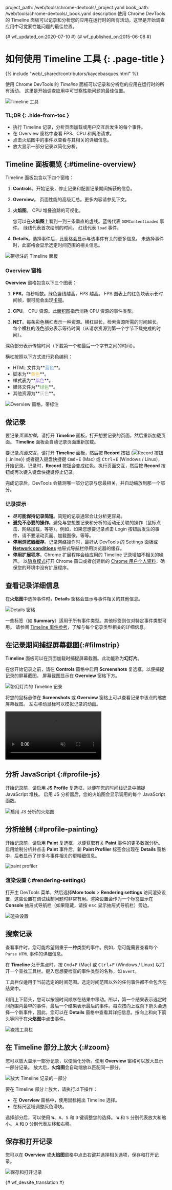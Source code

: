 project_path: /web/tools/chrome-devtools/_project.yaml
book_path: /web/tools/chrome-devtools/_book.yaml
description:使用 Chrome DevTools 的 Timeline 面板可以记录和分析您的应用在运行时的所有活动。这里是开始调查应用中可觉察性能问题的最佳位置。

{# wf_updated_on:2020-07-10 #}
{# wf_published_on:2015-06-08 #}

# 如何使用 Timeline 工具 {: .page-title }

{% include "web/_shared/contributors/kaycebasques.html" %}

使用 Chrome DevTools 的 <em>Timeline</em> 面板可以记录和分析您的应用在运行时的所有活动。
这里是开始调查应用中可觉察性能问题的最佳位置。



![Timeline 工具](imgs/timeline-panel.png)


### TL;DR {: .hide-from-toc }
- 执行 Timeline 记录，分析页面加载或用户交互后发生的每个事件。
- 在 Overview 窗格中查看 FPS、CPU 和网络请求。
- 点击火焰图中的事件以查看与其相关的详细信息。
- 放大显示一部分记录以简化分析。


## Timeline 面板概览 {:#timeline-overview}

Timeline 面板包含以下四个窗格：

1. **Controls**。开始记录，停止记录和配置记录期间捕获的信息。
2. **Overview**。
页面性能的高级汇总。更多内容请参见下文。
3. **火焰图**。
CPU 堆叠追踪的可视化。 

   您可以在**火焰图**上看到一到三条垂直的虚线。蓝线代表 `DOMContentLoaded` 事件。
绿线代表首次绘制的时间。
红线代表 `load` 事件。

4. **Details**。选择事件后，此窗格会显示与该事件有关的更多信息。
未选择事件时，此窗格会显示选定时间范围的相关信息。
 

![带标注的 Timeline 面板](imgs/timeline-annotated.png)

### Overview 窗格

**Overview** 窗格包含以下三个图表：

1. **FPS**。每秒帧数。绿色竖线越高，FPS 越高。
FPS 图表上的红色块表示长时间帧，很可能会出现[卡顿][jank]。
2. **CPU**。
CPU 资源。此[面积图][ac]指示消耗 CPU 资源的事件类型。

3. **NET**。每条彩色横杠表示一种资源。横杠越长，检索资源所需的时间越长。
每个横杠的浅色部分表示等待时间（从请求资源到第一个字节下载完成的时间）。

深色部分表示传输时间（下载第一个和最后一个字节之间的时间）。



   横杠按照以下方式进行彩色编码：
   <!-- source: https://goo.gl/eANVFf -->
   
   * HTML 文件为**<span style="color:hsl(214, 67%, 66%)">蓝色</span>**。
   * 脚本为**<span style="color:hsl(43, 83%, 64%)">黄色</span>**。
   * 样式表为**<span style="color:hsl(256, 67%, 70%)">紫色</span>**。
   * 媒体文件为**<span style="color:hsl(109, 33%, 55%)">绿色</span>**。
   * 其他资源为**<span style="color:hsl(0, 0%, 70%)">灰色</span>**。


![Overview 窗格，带标注](imgs/overview-annotated.jpg)

[ac]: https://en.wikipedia.org/wiki/Area_chart 
[jank]: /web/fundamentals/performance/rendering/

## 做记录

要记录*页面加载*，请打开 **Timeline** 面板，打开想要记录的页面，然后重新加载页面。
**Timeline** 面板会自动记录页面重新加载。


要记录*页面交互*，请打开 **Timeline** 面板，然后按 **Record** 按钮 (![Record 按钮](imgs/record-off.png){:.inline}) 或者键入键盘快捷键 <kbd>Cmd</kbd>+<kbd>E</kbd> (Mac) 或 <kbd>Ctrl</kbd>+<kbd>E</kbd> (Windows / Linux)，开始记录。记录时，**Record** 按钮会变成红色。执行页面交互，然后按 **Record** 按钮或再次键入键盘快捷键停止记录。



完成记录后，DevTools 会猜测哪一部分记录与您最相关，并自动缩放到那一个部分。


### 记录提示

* **尽可能保持记录简短**。简短的记录通常会让分析更容易。
* **避免不必要的操作**。避免与您想要记录和分析的活动无关联的操作（鼠标点击、网络加载，等等）。例如，如果您想要记录点击 Login 按钮后发生的事件，请不要滚动页面、加载图像，等等。
* **停用浏览器缓存**。记录网络操作时，最好从 DevTools 的 Settings 面板或 [**Network conditions**][nc] 抽屉式导航栏停用浏览器的缓存。
* **停用扩展程序**。Chrome 扩展程序会给应用的 Timeline 记录增加不相关的噪声。
以[隐身模式][incognito]打开 Chrome 窗口或者创建新的 [Chrome 用户个人资料][new chrome profile]，确保您的环境中没有扩展程序。




[nc]: /web/tools/chrome-devtools/profile/network-performance/network-conditions#network-conditions
[incognito]: https://support.google.com/chrome/answer/95464
[new chrome profile]: https://support.google.com/chrome/answer/142059

## 查看记录详细信息

在**火焰图**中选择事件时，**Details** 窗格会显示与事件相关的其他信息。


![Details 窗格](imgs/details-pane.png)

一些标签（如 **Summary**）适用于所有事件类型。其他标签则仅对特定事件类型可用。
请参阅 [Timeline 事件参考][event reference]，了解与每个记录类型相关的详细信息。


[event reference]: /web/tools/chrome-devtools/profile/evaluate-performance/performance-reference

## 在记录期间捕捉屏幕截图{:#filmstrip}

**Timeline** 面板可以在页面加载时捕捉屏幕截图。此功能称为**幻灯片**。


在您开始记录之前，请在 **Controls** 窗格中启用 **Screenshots** 复选框，以便捕捉记录的屏幕截图。
屏幕截图显示在 **Overview** 窗格下方。


![带幻灯片的 Timeline 记录](imgs/timeline-filmstrip.png)

将您的鼠标悬停在 **Screenshots** 或 **Overview** 窗格上可以查看记录中该点的缩放屏幕截图。
左右移动鼠标可以模拟记录的动画。


<video src="animations/hover.mp4" autoplay muted loop controls></video>

## 分析 JavaScript {:#profile-js}

开始记录前，请启用 **JS Profile** 复选框，以便在您的时间线记录中捕捉 JavaScript 堆栈。
启用 JS 分析器后，您的火焰图会显示调用的每个 JavaScript 函数。
 

![启用 JS 分析的火焰图](imgs/js-profile.png)

## 分析绘制 {:#profile-painting}

开始记录前，请启用 **Paint** 复选框，以便获取有关 **Paint** 事件的更多数据分析。
启用绘制分析并点击 **Paint** 事件后，新 **Paint Profiler** 标签会出现在 **Details** 窗格中，后者显示了许多与事件相关的更精细信息。



![paint profiler](imgs/paint-profiler.png)

### 渲染设置 {:#rendering-settings}

打开主 DevTools 菜单，然后选择**More tools** > **Rendering settings** 访问渲染设置，这些设置在调试绘制问题时非常有用。渲染设置会作为一个标签显示在 **Console** 抽屉式导航栏（如果隐藏，请按 <kbd>esc</kbd> 显示抽屉式导航栏）旁边。




![渲染设置](imgs/rendering-settings.png)

## 搜索记录

查看事件时，您可能希望侧重于一种类型的事件。例如，您可能需要查看每个 `Parse HTML` 事件的详细信息。
 

在 **Timeline** 处于焦点时，按 <kbd>Cmd</kbd>+<kbd>F</kbd> (Mac) 或 <kbd>Ctrl</kbd>+<kbd>F</kbd> (Windows / Linux) 以打开一个查找工具栏。键入您想要检查的事件类型的名称，如 `Event`。

工具栏仅适用于当前选定的时间范围。选定时间范围以外的任何事件都不会包含在结果中。
 

利用上下箭头，您可以按照时间顺序在结果中移动。所以，第一个结果表示选定时间范围内最早的事件，最后一个结果表示最后的事件。每次按向上或向下箭头会选择一个新事件，因此，您可以在 **Details** 窗格中查看其详细信息。按向上和向下箭头等同于在**火焰图**中点击事件。


![查找工具栏](imgs/find-toolbar.png)

## 在 Timeline 部分上放大 {:#zoom}

您可以放大显示一部分记录，以便简化分析。使用 **Overview** 窗格可以放大显示一部分记录。
放大后，**火焰图**会自动缩放以匹配同一部分。


![放大 Timeline 记录的一部分](imgs/zoom.png)

要在 Timeline 部分上放大，请执行以下操作：

* 在 **Overview** 窗格中，使用鼠标拖出 Timeline 选择。
* 在标尺区域调整灰色滑块。

选择部分后，可以使用 <kbd>W</kbd>、<kbd>A</kbd>、<kbd>S</kbd> 和 <kbd>D</kbd> 键调整您的选择。
<kbd>W</kbd> 和 <kbd>S</kbd> 分别代表放大和缩小。
<kbd>A</kbd> 和 <kbd>D</kbd> 分别代表左移和右移。


## 保存和打开记录

您可以在 **Overview** 或**火焰图**窗格中点击右键并选择相关选项，保存和打开记录。


![保存和打开记录](imgs/save-open.png)


{# wf_devsite_translation #}
